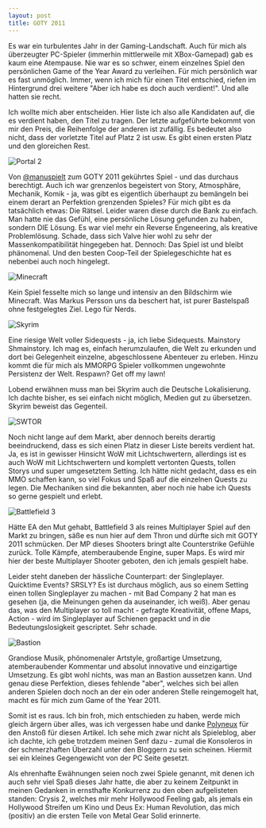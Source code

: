 ```yaml
---
layout: post
title: GOTY 2011
---
```


Es war ein turbulentes Jahr in der Gaming-Landschaft. Auch für mich als überzeugter PC-Spieler (immerhin mittlerweile mit XBox-Gamepad) gab es kaum eine Atempause.
Nie war es so schwer, einem einzelnes Spiel den persönlichen Game of the Year Award zu verleihen. Für mich persönlich war es fast unmöglich. Immer, wenn ich mich für einen Titel entschied, riefen im Hintergrund drei weitere "Aber ich habe es doch auch verdient!". Und alle hatten sie recht.

Ich wollte mich aber entscheiden. Hier liste ich also alle Kandidaten auf, die es verdient haben, den Titel zu tragen. Der letzte aufgeführte bekommt von mir den Preis, die Reihenfolge der anderen ist zufällig. Es bedeutet also nicht, dass der vorletzte Titel auf Platz 2 ist usw. Es gibt einen ersten Platz und den gloreichen Rest.



![Portal 2](http://upload.wikimedia.org/wikipedia/en/f/f9/Portal2cover.jpg)

Von [@manuspielt](https://twitter.com/manuspielt) zum GOTY 2011 gekührtes Spiel - und das durchaus berechtigt. Auch ich war grenzenlos begeistert von Story, Atmosphäre, Mechanik, Komik - ja, was gibt es eigentlich überhaupt zu bemängeln bei einem derart an Perfektion grenzenden Spieles? Für mich gibt es da tatsächlich etwas: Die Rätsel. Leider waren diese durch die Bank zu einfach. Man hatte nie das Gefühl, eine persönliche Lösung gefunden zu haben, sondern DIE Lösung. Es war viel mehr ein Reverse Engeneering, als kreative Problemlösung. Schade, dass sich Valve hier wohl zu sehr der Massenkompatibilität hingegeben hat.
Dennoch: Das Spiel ist und bleibt phänomenal. Und den besten Coop-Teil der Spielegeschichte hat es nebenbei auch noch hingelegt.



![Minecraft](http://upload.wikimedia.org/wikipedia/de/1/14/Minecraft_Logo.png)

Kein Spiel fesselte mich so lange und intensiv an den Bildschirm wie Minecraft. Was Markus Persson uns da beschert hat, ist purer Bastelspaß ohne festgelegtes Ziel. Lego für Nerds.



![Skyrim](http://upload.wikimedia.org/wikipedia/en/1/15/The_Elder_Scrolls_V_Skyrim_cover.png)

Eine riesige Welt voller Sidequests - ja, ich liebe Sidequests. Mainstory Shmainstory. Ich mag es, einfach herumzulaufen, die Welt zu erkunden und dort bei Gelegenheit einzelne, abgeschlossene Abenteuer zu erleben. Hinzu kommt die für mich als MMORPG Spieler vollkommen ungewohnte Persistenz der Welt. Respawn? Get off my lawn!

Lobend erwähnen muss man bei Skyrim auch die Deutsche Lokalisierung. Ich dachte bisher, es sei einfach nicht möglich, Medien gut zu übersetzen. Skyrim beweist das Gegenteil.



![SWTOR](http://upload.wikimedia.org/wikipedia/en/3/3c/Star_Wars-_The_Old_Republic_cover.jpg)

Noch nicht lange auf dem Markt, aber dennoch bereits derartig beeindruckend, dass es sich einen Platz in dieser Liste bereits verdient hat. Ja, es ist in gewisser Hinsicht WoW mit Lichtschwertern, allerdings ist es auch WoW mit Lichtschwertern und komplett vertonten Quests, tollen Storys und super umgesetztem Setting. Ich hätte nicht gedacht, dass es ein MMO schaffen kann, so viel Fokus und Spaß auf die einzelnen Quests zu legen. Die Mechaniken sind die bekannten, aber noch nie habe ich Quests so gerne gespielt und erlebt.



![Battlefield 3](http://upload.wikimedia.org/wikipedia/en/5/58/Bf3-pc-cover.jpg)

Hätte EA den Mut gehabt, Battlefield 3 als reines Multiplayer Spiel auf den Markt zu bringen, säße es nun hier auf dem Thron und dürfte sich mit GOTY 2011 schmücken. Der MP dieses Shooters bringt alte Counterstrike Gefühle zurück. Tolle Kämpfe, atemberaubende Engine, super Maps. Es wird mir hier der beste Multiplayer Shooter geboten, den ich jemals gespielt habe.

Leider steht daneben der hässliche Counterpart: der Singleplayer. Quicktime Events? SRSLY? Es ist durchaus möglich, aus so einem Setting einen tollen Singleplayer zu machen - mit Bad Company 2 hat man es gesehen (ja, die Meinungen gehen da auseinander, ich weiß). Aber genau das, was den Multiplayer so toll macht - gefragte Kreativität, offene Maps, Action - wird im Singleplayer auf Schienen gepackt und in die Bedeutungslosigkeit gescriptet. Sehr schade.



![Bastion](http://upload.wikimedia.org/wikipedia/en/f/f4/Bastion_Boxart.jpg)

Grandiose Musik, phönomenaler Artstyle, großartige Umsetzung, atemberaubender Kommentar und absolut innovative und einzigartige Umsetzung. Es gibt wohl nichts, was man an Bastion aussetzen kann. Und genau diese Perfektion, dieses fehlende "aber", welches sich bei allen anderen Spielen doch noch an der ein oder anderen Stelle reingemogelt hat, macht es für mich zum Game of the Year 2011.



Somit ist es raus. Ich bin froh, mich entschieden zu haben, werde mich gleich ärgern über alles, was ich vergessen habe und danke [Polyneux](http://www.polyneux.de/archiv/562-polygon-die-lieblingsspiele-der-deutschen-spieleblogs-2011.html) für den Anstoß für diesen Artikel. Ich sehe mich zwar nicht als Spieleblog, aber ich dachte, ich gebe trotzdem meinen Senf dazu - zumal die Konsoleros in der schmerzhaften Überzahl unter den Bloggern zu sein scheinen. Hiermit sei ein kleines Gegengewicht von der PC Seite gesetzt.


Als ehrenhafte Ewähnungen seien noch zwei Spiele genannt, mit denen ich auch sehr viel Spaß dieses Jahr hatte, die aber zu keinem Zeitpunkt in meinen Gedanken in ernsthafte Konkurrenz zu den oben aufgelisteten standen: Crysis 2, welches mir mehr Hollywood Feeling gab, als jemals ein Hollywood Streifen um Kino und Deus Ex: Human Revolution, das mich (positiv) an die ersten Teile von Metal Gear Solid erinnerte.


